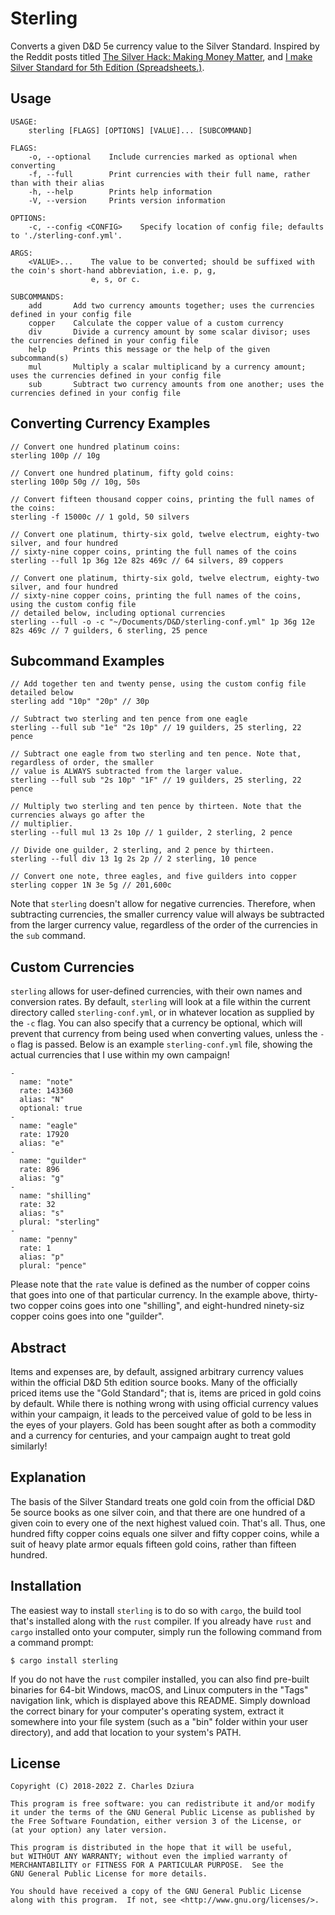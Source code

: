 # Sterling

Converts a given D&D 5e currency value to the Silver Standard. Inspired by the
Reddit posts titled [The Silver Hack: Making Money
Matter](https://www.reddit.com/r/DnDBehindTheScreen/comments/80f6kt/the_silver_hack_making_money_matter/),
and [I make Silver Standard for 5th Edition
(Spreadsheets.)](https://www.reddit.com/r/dndnext/comments/5tt5g8/i_make_silver_standard_for_5_edition_spreadsheets/).

## Usage

```
USAGE:
    sterling [FLAGS] [OPTIONS] [VALUE]... [SUBCOMMAND]

FLAGS:
    -o, --optional    Include currencies marked as optional when converting
    -f, --full        Print currencies with their full name, rather than with their alias
    -h, --help        Prints help information
    -V, --version     Prints version information

OPTIONS:
    -c, --config <CONFIG>    Specify location of config file; defaults to './sterling-conf.yml'.

ARGS:
    <VALUE>...    The value to be converted; should be suffixed with the coin's short-hand abbreviation, i.e. p, g,
                  e, s, or c.

SUBCOMMANDS:
    add       Add two currency amounts together; uses the currencies defined in your config file
    copper    Calculate the copper value of a custom currency
    div       Divide a currency amount by some scalar divisor; uses the currencies defined in your config file
    help      Prints this message or the help of the given subcommand(s)
    mul       Multiply a scalar multiplicand by a currency amount; uses the currencies defined in your config file
    sub       Subtract two currency amounts from one another; uses the currencies defined in your config file
```

## Converting Currency Examples

```
// Convert one hundred platinum coins:
sterling 100p // 10g

// Convert one hundred platinum, fifty gold coins:
sterling 100p 50g // 10g, 50s

// Convert fifteen thousand copper coins, printing the full names of the coins:
sterling -f 15000c // 1 gold, 50 silvers

// Convert one platinum, thirty-six gold, twelve electrum, eighty-two silver, and four hundred
// sixty-nine copper coins, printing the full names of the coins
sterling --full 1p 36g 12e 82s 469c // 64 silvers, 89 coppers

// Convert one platinum, thirty-six gold, twelve electrum, eighty-two silver, and four hundred
// sixty-nine copper coins, printing the full names of the coins, using the custom config file
// detailed below, including optional currencies
sterling --full -o -c "~/Documents/D&D/sterling-conf.yml" 1p 36g 12e 82s 469c // 7 guilders, 6 sterling, 25 pence
```

## Subcommand Examples

```
// Add together ten and twenty pense, using the custom config file detailed below
sterling add "10p" "20p" // 30p

// Subtract two sterling and ten pence from one eagle
sterling --full sub "1e" "2s 10p" // 19 guilders, 25 sterling, 22 pence

// Subtract one eagle from two sterling and ten pence. Note that, regardless of order, the smaller
// value is ALWAYS subtracted from the larger value.
sterling --full sub "2s 10p" "1F" // 19 guilders, 25 sterling, 22 pence

// Multiply two sterling and ten pence by thirteen. Note that the currencies always go after the
// multiplier.
sterling --full mul 13 2s 10p // 1 guilder, 2 sterling, 2 pence

// Divide one guilder, 2 sterling, and 2 pence by thirteen.
sterling --full div 13 1g 2s 2p // 2 sterling, 10 pence

// Convert one note, three eagles, and five guilders into copper
sterling copper 1N 3e 5g // 201,600c
```

Note that `sterling` doesn't allow for negative currencies. Therefore, when
subtracting currencies, the smaller currency value will always be subtracted
from the larger currency value, regardless of the order of the currencies in the
`sub` command.

## Custom Currencies

`sterling` allows for user-defined currencies, with their own names and
conversion rates. By default, `sterling` will look at a file within the current
directory called `sterling-conf.yml`, or in whatever location as supplied by the
`-c` flag. You can also specify that a currency be optional, which will prevent
that currency from being used when converting values, unless the `-o` flag is
passed. Below is an example `sterling-conf.yml` file, showing the actual
currencies that I use within my own campaign!

```
-
  name: "note"
  rate: 143360
  alias: "N"
  optional: true
-
  name: "eagle"
  rate: 17920
  alias: "e"
-
  name: "guilder"
  rate: 896
  alias: "g"
-
  name: "shilling"
  rate: 32
  alias: "s"
  plural: "sterling"
-
  name: "penny"
  rate: 1
  alias: "p"
  plural: "pence"
```

Please note that the `rate` value is defined as the number of copper coins that
goes into one of that particular currency. In the example above, thirty-two
copper coins goes into one "shilling", and eight-hundred ninety-siz copper coins
goes into one "guilder".

## Abstract

Items and expenses are, by default, assigned arbitrary currency values within
the official D&D 5th edition source books. Many of the officially priced items
use the "Gold Standard"; that is, items are priced in gold coins by default.
While there is nothing wrong with using official currency values within your
campaign, it leads to the perceived value of gold to be less in the eyes of your
players. Gold has been sought after as both a commodity and a currency for
centuries, and your campaign aught to treat gold similarly!

## Explanation

The basis of the Silver Standard treats one gold coin from the official D&D 5e
source books as one silver coin, and that there are one hundred of a given coin
to every one of the next highest valued coin. That's all. Thus, one hundred
fifty copper coins equals one silver and fifty copper coins, while a suit of
heavy plate armor equals fifteen gold coins, rather than fifteen hundred.

## Installation

The easiest way to install `sterling` is to do so with `cargo`, the build tool
that's installed along with the `rust` compiler. If you already have `rust` and
`cargo` installed onto your computer, simply run the following command from a
command prompt:

```
$ cargo install sterling
```

If you do not have the `rust` compiler installed, you can also find pre-built
binaries for 64-bit Windows, macOS, and Linux computers in the "Tags" navigation
link, which is displayed above this README. Simply download the correct binary
for your computer's operating system, extract it somewhere into your file system
(such as a "bin" folder within your user directory), and add that location to
your system's PATH.

## License

```
Copyright (C) 2018-2022 Z. Charles Dziura

This program is free software: you can redistribute it and/or modify
it under the terms of the GNU General Public License as published by
the Free Software Foundation, either version 3 of the License, or
(at your option) any later version.

This program is distributed in the hope that it will be useful,
but WITHOUT ANY WARRANTY; without even the implied warranty of
MERCHANTABILITY or FITNESS FOR A PARTICULAR PURPOSE.  See the
GNU General Public License for more details.

You should have received a copy of the GNU General Public License
along with this program.  If not, see <http://www.gnu.org/licenses/>.
```

